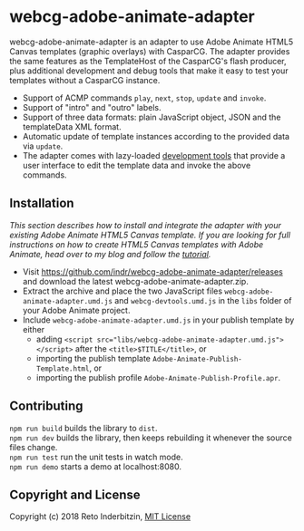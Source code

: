 # webcg-adobe-animate-adapter

webcg-adobe-animate-adapter is an adapter to use Adobe Animate HTML5 Canvas templates (graphic overlays) with CasparCG. The adapter provides the same features as the TemplateHost of the CasparCG's flash producer, plus additional development and debug tools that make it easy to test your templates without a CasparCG instance.

- Support of ACMP commands `play`, `next`, `stop`, `update` and `invoke`.
- Support of "intro" and "outro" labels.
- Support of three data formats: plain JavaScript object, JSON and the templateData XML format.
- Automatic update of template instances according to the provided data via `update`.
- The adapter comes with lazy-loaded [development tools](https://github.com/indr/webcg-devtools) that provide a user interface to edit the template data and invoke the above commands.

## Installation

*This section describes how to install and integrate the adapter with your existing Adobe Animate HTML5 Canvas template. If you are looking for full instructions on how to create HTML5 Canvas templates with Adobe Animate, head over to my blog and follow the [tutorial](https://indr.ch/).*

 - Visit https://github.com/indr/webcg-adobe-animate-adapter/releases and download the latest webcg-adobe-animate-adapter.zip.
 - Extract the archive and place the two JavaScript files `webcg-adobe-animate-adapter.umd.js` and `webcg-devtools.umd.js` in the `libs` folder of your Adobe Animate project.
 - Include `webcg-adobe-animate-adapter.umd.js` in your publish template by either
   - adding `<script src="libs/webcg-adobe-animate-adapter.umd.js"></script>` after the `<title>$TITLE</title>`, or
   - importing the publish template `Adobe-Animate-Publish-Template.html`, or
   - importing the publish profile `Adobe-Animate-Publish-Profile.apr`.

## Contributing

`npm run build` builds the library to `dist`.  
`npm run dev` builds the library, then keeps rebuilding it whenever the source files change.  
`npm run test` run the unit tests in watch mode.  
`npm run demo` starts a demo at localhost:8080.

## Copyright and License

Copyright (c) 2018 Reto Inderbitzin, [MIT License](LICENSE)

